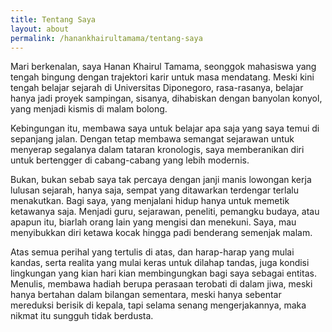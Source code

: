 ```yaml
---
title: Tentang Saya
layout: about
permalink: /hanankhairultamama/tentang-saya
---
```

Mari berkenalan, saya Hanan Khairul Tamama, seonggok mahasiswa yang tengah bingung dengan trajektori karir untuk masa mendatang. Meski kini tengah belajar sejarah di Universitas Diponegoro, rasa-rasanya, belajar hanya jadi proyek sampingan, sisanya, dihabiskan dengan banyolan konyol, yang menjadi kismis di malam bolong.

Kebingungan itu, membawa saya untuk belajar apa saja yang saya temui di sepanjang jalan. Dengan tetap membawa semangat sejarawan untuk menyerap segalanya dalam tataran kronologis, saya memberanikan diri untuk bertengger di cabang-cabang yang lebih modernis.

Bukan, bukan sebab saya tak percaya dengan janji manis lowongan kerja lulusan sejarah, hanya saja, sempat yang ditawarkan terdengar terlalu menakutkan. Bagi saya, yang menjalani hidup hanya untuk memetik ketawanya saja. Menjadi guru, sejarawan, peneliti, pemangku budaya, atau apapun itu, biarlah orang lain yang mengisi dan menekuni. Saya, mau menyibukkan diri ketawa kocak hingga padi benderang semenjak malam.

Atas semua perihal yang tertulis di atas, dan harap-harap yang mulai kandas, serta realita yang mulai keras untuk dilahap tandas, juga kondisi lingkungan yang kian hari kian membingungkan bagi saya sebagai entitas. Menulis, membawa hadiah berupa perasaan terobati di dalam jiwa, meski hanya bertahan dalam bilangan sementara, meski hanya sebentar mereduksi berisik di kepala, tapi selama senang mengerjakannya, maka nikmat itu sungguh tidak berdusta.
